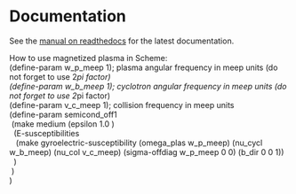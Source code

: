 # Documentation

See the [manual on readthedocs](https://meep.readthedocs.io/en/latest) for the latest documentation.

How to use magnetized plasma in Scheme:  <br />
(define-param w_p_meep 1); plasma angular frequency in meep units (do not forget to use 2*pi factor) <br />
(define-param w_b_meep 1); cyclotron angular frequency in meep units (do not forget to use 2*pi factor) <br />
(define-param v_c_meep 1); collision frequency in meep units <br />
(define-param semicond_off1 <br />
&nbsp;(make medium (epsilon 1.0 ) <br />
&nbsp;&nbsp;(E-susceptibilities <br />
&nbsp;&nbsp;&nbsp;(make gyroelectric-susceptibility (omega_plas w_p_meep) (nu_cycl w_b_meep) (nu_col v_c_meep)   (sigma-offdiag w_p_meep 0 0) (b_dir 0 0 1))  <br />
&nbsp;&nbsp;) <br />
&nbsp;) <br />
) <br />
